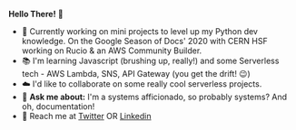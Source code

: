 **Hello There!** :wave:

- :snake: Currently working on mini projects to level up my Python dev knowledge. On the Google Season of Docs' 2020 with CERN HSF working on Rucio & an AWS Community Builder.
- :books: I'm learning Javascript (brushing up, really!) and some Serverless tech - AWS Lambda, SNS, API Gateway (you get the drift! :wink:)
- :cloud: I'd like to collaborate on some really cool serverless projects.
- :thought_balloon: **Ask me about:**  I'm a systems afficionado, so probably systems? And oh, documentation!
- :email: Reach me at [Twitter](https://twitter.com/Divya_Mohan02) OR [Linkedin](https://www.linkedin.com/in/divya-mohan0209/)


